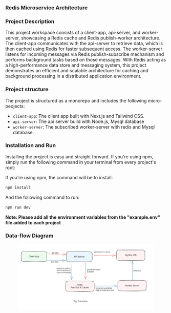 ### Redis Microservice Architecture

### Project Description

This project workspace consists of a client-app, api-server, and worker-server, showcasing a Redis cache and Redis publish-worker architecture. The client-app communicates with the api-server to retrieve data, which is then cached using Redis for faster subsequent access. The worker-server listens for incoming messages via Redis publish-subscribe mechanism and performs background tasks based on those messages. With Redis acting as a high-performance data store and messaging system, this project demonstrates an efficient and scalable architecture for caching and background processing in a distributed application environment.

### Project structure

The project is structured as a monorepo and includes the following micro-peojects:

- `client-app`: The client app built with Next.js and Tailwind CSS.
- `api-server`: The api server build with Node.js, Mysql database
- `worker-server`: The subscribed worker-server with redis and Mysql database.

### Installation and Run

Installing the project is easy and straight forward. If you're using npm, simply run the following command in your terminal from every project's root:

If you're using npm, the command will be to install:

```sh
npm install
```

And the following command to run:

```sh
npm run dev
```

**Note: Please add all the environment variables from the "example.env" file added to each project**

### Data-flow Diagram

<figure > 
<p align="center">
  <img src="./assets/data-flow-image.PNG" alt="data-flow" style="background-color:white" />
</p>
</figure>
